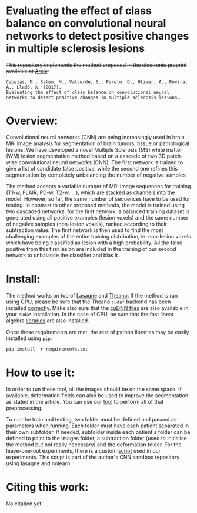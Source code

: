 # Evaluating the effect of class balance on convolutional neural networks to detect positive changes in multiple sclerosis lesions
~~This repository implements the method proposed in the electronic preprint available at [Arxiv](http://arxiv.org/):~~

```
Cabezas, M., Salem, M., Valverde, S., Pareto, D., Oliver, A., Rovira, À., Lladó, X. (2017). 
Evaluating the effect of class balance on convolutional neural networks to detect positive changes in multiple sclerosis lesions. 
``` 

# Overview: 

Convolutional neural networks (CNN) are being increasingly used in brain MRI image analysis for segmentation of brain tumors, tissue or pathological lesions. We have developed a novel Multiple Sclerosis (MS) white matter (WM) lesion segmentation method based on a cascade of two 3D patch-wise convolutional neural networks (CNN). The first network is trained to give a list of candidate false positive, while the second one refines this segmentation by completely unbalancing the number of negative samples

The method accepts a variable number of MRI image sequences for training (T1-w, FLAIR, PD-w, T2-w, ...), which are stacked as channels into the model. However, so far, the same number of sequences have to be used for testing. In contrast to other proposed methods, the model is trained using two cascaded networks: for the first network, a balanced training dataset is generated using all positive examples (lesion voxels) and the same number of negative samples (non-lesion voxels), ranked according to their subtraction value. The first network is then used to find the most challenging examples of the entire training distribution, ie. non-lesion voxels which have being classified as lesion with a high probability. All the false positive from this first lesion are included in the training of our second network to unbalance the classifier and bias it.


# Install:

The method works on top of [Lasagne](http://lasagne.readthedocs.io/en/latest/index.html) and [Theano](http://deeplearning.net/software/theano/). If the method is run using GPU, please be sure that the Theano ```cuda*``` backend has been installed [correctly](https://github.com/Theano/Theano/wiki/Converting-to-the-new-gpu-back-end%28gpuarray%29). Make also sure that the [cuDNN files](https://developer.nvidia.com/cudnn) are also available in your ```cuda*``` installation. In the case of CPU, be sure that the fast linear algebra [libraries](http://lasagne.readthedocs.io/en/latest/user/installation.html#numpy-scipy-blas) are also installed. 

Once these requirements are met, the rest of python libraries may be easily installed using ```pip```: 

```python
pip install -r requirements.txt 
```


# How to use it: 
In order to run these tool, all the images should be on the same space. If available, deformation fields can also be used to improve the segmentation as stated in the article. You can use our [tool](https://github.com/NIC-VICOROB/braintools) to perform all of that preprocessing.

To run the train and testing, two folder must be defined and passed as parameters when running. Each folder must have each patient separated in their own subfolder. If needed, subfolder inside each patient's folder can be defined to point to the images folder, a subtraction folder (used to initialise the method but not really necessary) and the deformation folder. For the leave-one-out experiments, there is a custom [script](https://github.com/marianocabezas/cnn-nolearn/blob/master/train_test_longitudinal.py) used in our experiments. This script is part of the author's CNN sandbox repository using lasagne and nolearn.

# Citing this work:

No citation yet.


